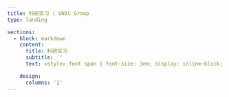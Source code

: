 ```yaml
---
title: 科研实习 | UNIC Group
type: landing

sections:
  - block: markdown
    content:
      title: 科研实习
      subtitle: ''
      text: <style>.font span { font-size: 3em; display: inline-block; }</style><h3>2019级</h3><div><p class="font"><span>任子攸：卡内基梅伦大学（Carnegie Mellon University，CMU），发表ICCSPA一篇，相关GitHub 20+ Stars</span></p><p class="font"><span>王龙鑫：宾夕法尼亚大学（University of Pennsylvania，Upenn），发表通信旗舰会议ICC一篇</span></p><p class="font"><span>傅连浩：西安电子科技大学，发表SCI二区论文与PIMRC论文一篇</span></p><p class="font"><span>盛泰舒：国防科技大学</span></p><p class="font"><span>杨光瑛：上海交通大学</span></p></div><h13>2020级：</h3><div><p class="font"><span>彭泽刚：清华大学</span></p><p class="font"><span>杨晓：中国科学院大学-鹏城实验室</span></p><p class="font"><span>李昊程：清华大学，发表VTC论文一篇</span></p><p class="font"><span>王棕祺：清华大学，投稿ICCV论文一篇</span></p><p class="font"><span>潘宇豪：发表PIMRC、UCOM论文各一篇，SCI一区论文一篇</span></p><p class="font"><span>陶禹成：中科院自动化所</span></p><p class="font"><span>张云儿：帝国理工大学（Imperial College London，ICL）</span></p><p class="font"><span>李子欣：加州大学伯克利分校（University of California, Berkeley，UCB）</span></p></div><h3>2021级：</h3><div><p class="font"><span>陶科达：发表SCI一区论文一篇，投稿NeurIPS论文一篇</span></p><p class="font"><span>邱奇：发表UCOM论文一篇，投稿SCI一区论文一篇</p></div><h3>2023级：</h3><div><p class="font"><span>陈炅：发表UCOM论文一篇</span></p></div>

    design:
      columns: '1'
---
```

